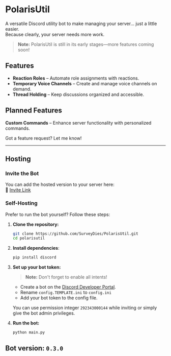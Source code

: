 # **PolarisUtil**  

A versatile Discord utility bot to make managing your server... just a little easier.<br>
Because clearly, your server needs more work.

> **Note:** PolarisUtil is still in its early stages—more features coming soon!  

## **Features**  
- **Reaction Roles** – Automate role assignments with reactions.  
- **Temporary Voice Channels** – Create and manage voice channels on demand.  
- **Thread Holding** – Keep discussions organized and accessible.  

## **Planned Features**  
**Custom Commands** – Enhance server functionality with personalized commands.  

Got a feature request? Let me know!  

---

## **Hosting**  

### **Invite the Bot**  
You can add the hosted version to your server here:  
🔗 [Invite Link](https://discord.com/oauth2/authorize?client_id=1332006901000441926&permissions=0&integration_type=292343000144&scope=bot)  

### **Self-Hosting**  
Prefer to run the bot yourself? Follow these steps:  

1. **Clone the repository:**  
   ```sh
   git clone https://github.com/SurveyDies/PolarisUtil.git
   cd polarisutil
   ```

2. **Install dependencies**:
    ```sh
    pip install discord
    ```
4. **Set up your bot token:**  
   > **Note:** Don't forget to enable all intents!  

   - Create a bot on the [Discord Developer Portal](https://discord.com/developers/).
   - Rename `config.TEMPLATE.ini` to `config.ini`
   - Add your bot token to the config file.  

   You can use permission integer `292343000144` while inviting or simply give the bot admin privileges.



5. **Run the bot:**
    ```sh
    python main.py
    ```
## Bot version: `0.3.0`
